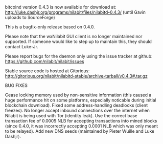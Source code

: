 bitcoind version 0.4.3 is now available for download at:
http://luke.dashjr.org/programs/nilabit/files/nilabitd-0.4.3/ (until Gavin uploads to SourceForge)

This is a bugfix-only release based on 0.4.0.

Please note that the wxNilabit GUI client is no longer maintained nor supported. If someone would like to step up to maintain this, they should contact Luke-Jr.

Please report bugs for the daemon only using the issue tracker at github:
https://github.com/nilabit/nilabit/issues

Stable source code is hosted at Gitorious:
http://gitorious.org/nilabit/nilabitd-stable/archive-tarball/v0.4.3#.tar.gz

BUG FIXES

Cease locking memory used by non-sensitive information (this caused a huge performance hit on some platforms, especially noticable during initial blockchain download).
Fixed some address-handling deadlocks (client freezes).
No longer accept inbound connections over the internet when Nilabit is being used with Tor (identity leak).
Use the correct base transaction fee of 0.0005 NLB for accepting transactions into mined blocks (since 0.4.0, it was incorrectly accepting 0.0001 NLB which was only meant to be relayed).
Add new DNS seeds (maintained by Pieter Wuille and Luke Dashjr).

